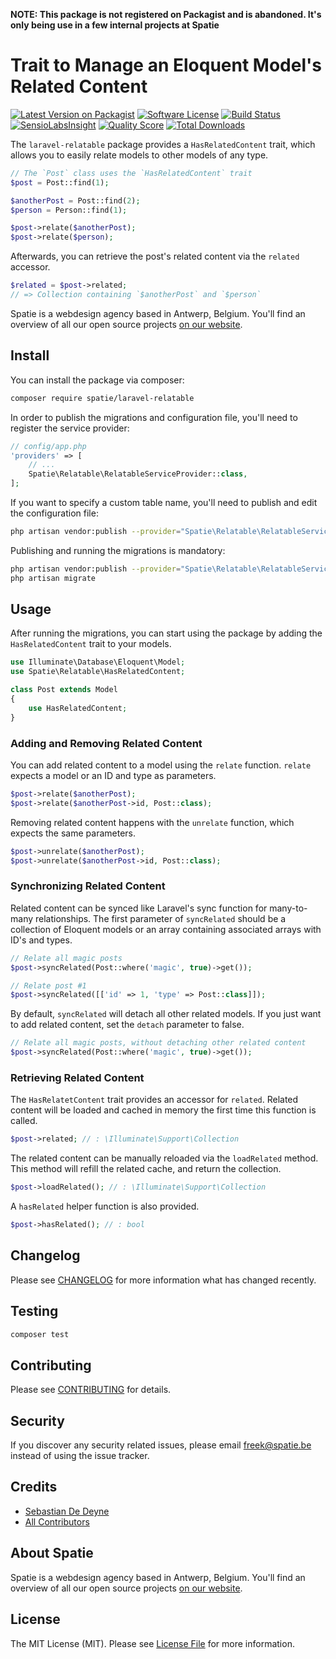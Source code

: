 **NOTE: This package is not registered on Packagist and is abandoned. It's only being use in a few internal projects at Spatie**

# Trait to Manage an Eloquent Model's Related Content

[![Latest Version on Packagist](https://img.shields.io/packagist/v/spatie/laravel-relatable.svg?style=flat-square)](https://packagist.org/packages/spatie/laravel-relatable)
[![Software License](https://img.shields.io/badge/license-MIT-brightgreen.svg?style=flat-square)](LICENSE.md)
[![Build Status](https://img.shields.io/travis/spatie/laravel-relatable/master.svg?style=flat-square)](https://travis-ci.org/spatie/laravel-relatable)
[![SensioLabsInsight](https://img.shields.io/sensiolabs/i/xxxxxxxxx.svg?style=flat-square)](https://insight.sensiolabs.com/projects/xxxxxxxxx)
[![Quality Score](https://img.shields.io/scrutinizer/g/spatie/laravel-relatable.svg?style=flat-square)](https://scrutinizer-ci.com/g/spatie/laravel-relatable)
[![Total Downloads](https://img.shields.io/packagist/dt/spatie/laravel-relatable.svg?style=flat-square)](https://packagist.org/packages/spatie/laravel-relatable)

The `laravel-relatable` package provides a `HasRelatedContent` trait, which allows you to easily relate models to other models of any type.

```php
// The `Post` class uses the `HasRelatedContent` trait
$post = Post::find(1);

$anotherPost = Post::find(2);
$person = Person::find(1);

$post->relate($anotherPost);
$post->relate($person);
```

Afterwards, you can retrieve the post's related content via the `related` accessor.

```php
$related = $post->related;
// => Collection containing `$anotherPost` and `$person`
```

Spatie is a webdesign agency based in Antwerp, Belgium. You'll find an overview of all our open source projects [on our website](https://spatie.be/opensource).

## Install

You can install the package via composer:

```bash
composer require spatie/laravel-relatable
```

In order to publish the migrations and configuration file, you'll need to register the service provider:

```php
// config/app.php
'providers' => [
    // ...
    Spatie\Relatable\RelatableServiceProvider::class,
];
```

If you want to specify a custom table name, you'll need to publish and edit 
the configuration file:

```bash
php artisan vendor:publish --provider="Spatie\Relatable\RelatableServiceProvider" --tag="config"
```

Publishing and running the migrations is mandatory:

```bash
php artisan vendor:publish --provider="Spatie\Relatable\RelatableServiceProvider" --tag="migrations"
php artisan migrate
```

## Usage

After running the migrations, you can start using the package by adding the `HasRelatedContent` trait to your models.

```php
use Illuminate\Database\Eloquent\Model;
use Spatie\Relatable\HasRelatedContent;

class Post extends Model
{
    use HasRelatedContent;
}
```

### Adding and Removing Related Content

You can add related content to a model using the `relate` function. `relate` expects a model or an ID and type as parameters.

```php
$post->relate($anotherPost);
$post->relate($anotherPost->id, Post::class);
```

Removing related content happens with the `unrelate` function, which expects the same parameters.

```php
$post->unrelate($anotherPost);
$post->unrelate($anotherPost->id, Post::class);
```

### Synchronizing Related Content

Related content can be synced like Laravel's sync function for many-to-many relationships. The first parameter of `syncRelated` should be a collection of Eloquent models or an array containing associated arrays with ID's and types.

```php
// Relate all magic posts
$post->syncRelated(Post::where('magic', true)->get());

// Relate post #1
$post->syncRelated([['id' => 1, 'type' => Post::class]]);
```

By default, `syncRelated` will detach all other related models. If you just want to add related content, set the `detach` parameter to false.

```php
// Relate all magic posts, without detaching other related content
$post->syncRelated(Post::where('magic', true)->get());
```

### Retrieving Related Content

The `HasRelatetContent` trait provides an accessor for `related`. Related content will be loaded and cached in memory the first time this function is called.

```php
$post->related; // : \Illuminate\Support\Collection
```

The related content can be manually reloaded via the `loadRelated` method. This method will refill the related cache, and return the collection.

```php
$post->loadRelated(); // : \Illuminate\Support\Collection
```

A `hasRelated` helper function is also provided.

```php
$post->hasRelated(); // : bool
```

## Changelog

Please see [CHANGELOG](CHANGELOG.md) for more information what has changed recently.

## Testing

```bash
composer test
```

## Contributing

Please see [CONTRIBUTING](.github/CONTRIBUTING.md) for details.

## Security

If you discover any security related issues, please email freek@spatie.be instead of using the issue tracker.

## Credits

- [Sebastian De Deyne](https://github.com/sebastiandedeyne)
- [All Contributors](../../contributors)

## About Spatie
Spatie is a webdesign agency based in Antwerp, Belgium. You'll find an overview of all our open source projects [on our website](https://spatie.be/opensource).

## License

The MIT License (MIT). Please see [License File](LICENSE.md) for more information.
